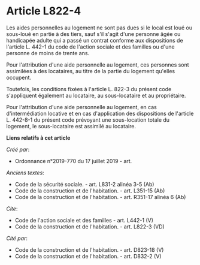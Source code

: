 # Article L822-4

Les aides personnelles au logement ne sont pas dues si le local est loué ou sous-loué en partie à des tiers, sauf s'il s'agit
d'une personne âgée ou handicapée adulte qui a passé un contrat conforme aux dispositions de l'article L. 442-1 du code de
l'action sociale et des familles ou d'une personne de moins de trente ans. 

Pour l'attribution d'une aide personnelle au logement, ces personnes sont assimilées à des locataires, au titre de la partie
du logement qu'elles occupent. 

Toutefois, les conditions fixées à l'article L. 822-3 du présent code s'appliquent également au locataire, au sous-locataire
et au propriétaire. 

Pour l'attribution d'une aide personnelle au logement, en cas d'intermédiation locative et en cas d'application des
dispositions de l'article L. 442-8-1 du présent code prévoyant une sous-location totale du logement, le sous-locataire est
assimilé au locataire.

**Liens relatifs à cet article**

_Créé par_:

  - Ordonnance n°2019-770 du 17 juillet 2019 - art.

_Anciens textes_:

  - Code de la sécurité sociale. - art. L831-2 alinéa 3-5 (Ab)
  - Code de la construction et de l'habitation. - art. L351-15 (Ab)
  - Code de la construction et de l'habitation. - art. R351-17 alinéa 6 (Ab)

_Cite_:

  - Code de l'action sociale et des familles - art. L442-1 (V)
  - Code de la construction et de l'habitation. - art. L822-3 (VD)

_Cité par_:

  - Code de la construction et de l'habitation. - art. D823-18 (V)
  - Code de la construction et de l'habitation. - art. D832-2 (V)
